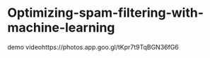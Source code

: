 # Optimizing-spam-filtering-with-machine-learning
demo videohttps://photos.app.goo.gl/tKpr7t9TqBGN36fG6
